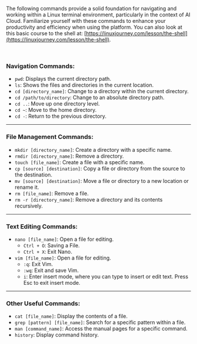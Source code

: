The following commands provide a solid foundation for navigating and working within a Linux terminal environment, particularly in the context of AI Cloud. Familiarize yourself with these commands to enhance your productivity and efficiency when using the platform. You can also look at this basic course to the shell at: [https://linuxjourney.com/lesson/the-shell](https://linuxjourney.com/lesson/the-shell).

<br>

### Navigation Commands:
- `pwd`: Displays the current directory path.
- `ls`: Shows the files and directories in the current location.
- `cd [directory_name]`: Change to a directory within the current directory.
- `cd /path/to/directory`: Change to an absolute directory path.
- `cd ..`: Move up one directory level.
- `cd ~`: Move to the home directory.
- `cd -`: Return to the previous directory.
  
<hr>

### File Management Commands:
- `mkdir [directory_name]`: Create a directory with a specific name.
- `rmdir [directory_name]`: Remove a directory.
- `touch [file_name]`: Create a file with a specific name.
- `cp [source] [destination]`: Copy a file or directory from the source to the destination.
- `mv [source] [destination]`: Move a file or directory to a new location or rename it.
- `rm [file_name]`: Remove a file.
- `rm -r [directory_name]`: Remove a directory and its contents recursively.

<hr>

### Text Editing Commands:
- `nano [file_name]`: Open a file for editing.
    * `Ctrl + O`: Saving a File.
    * `Ctrl + X`: Exit Nano.
- `vim [file_name]`: Open a file for editing.
    * `:q`: Exit Vim.
    * `:wq`: Exit and save Vim.
    * `i`: Enter insert mode, where you can type to insert or edit text. Press Esc to exit insert mode.

<hr>

### Other Useful Commands:
- `cat [file_name]`: Display the contents of a file.
- `grep [pattern] [file_name]`: Search for a specific pattern within a file.
- `man [command_name]`: Access the manual pages for a specific command.
- `history`: Display command history.

